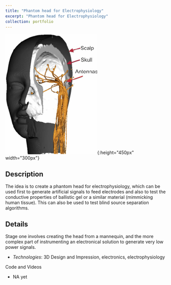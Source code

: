 ```yaml
---
title: "Phantom head for Electrophysiology"
excerpt: "Phantom head for Electrophysiology"
collection: portfolio
---
```


![Descriptor](/images/phantomhead.png){:height="450px" width="300px"}

## Description

The idea is to create a phantom head for electrophysiology, which can be used first to generate artificial signals to feed electrodes and also to test the conductive properties of ballistic gel or a similar material (mimmicking human tissue).  This can also be used to test blind source separation algorithms.


## Details

Stage one involves creating the head from a mannequin, and the more complex part of instrumenting an electronical solution to generate very low power signals.

* *Technologies*: 3D Design and Impression, electronics, electrophysiology


Code and Videos
* NA yet






